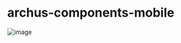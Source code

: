# archus-components-mobile
![image](https://user-images.githubusercontent.com/5245704/173841156-59e9398a-6377-4538-a59c-40e8bc1a4106.png)

